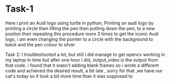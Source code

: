 # Task-1
Here i print an Audi logo using turtle in python,
Printing an audi logo by printing a circle then lifting the pen then putting down the pen, to a new positon then repeating this procedure more 3 times to get the iconic
Audi logo, i am even changing the pointer to a circle with the background to balck and the pen colour to silver

Task 2: I troubleshooted a lot, but still i did manage to get opencv working in my laptop in time but after one hour i did, output_video is the output from that code. i found that it wasn't adding blank frames so i wrote a different code and achieved the desired result, a bit late , sorry for that ,we have our cat's today so it took a bit more time than it was supposed to

